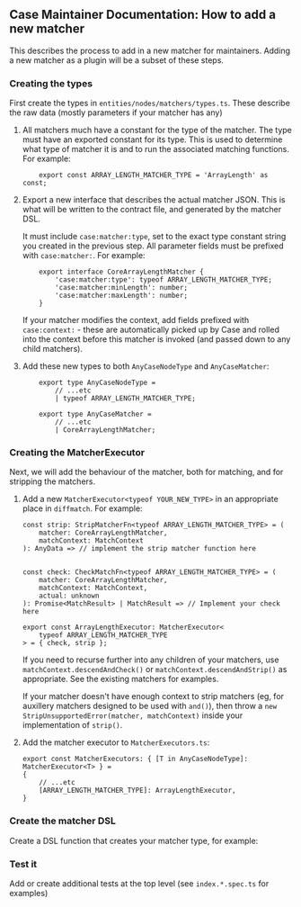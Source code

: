 ## Case Maintainer Documentation: How to add a new matcher

This describes the process to add in a new matcher for maintainers.
Adding a new matcher as a plugin will be a subset of these steps.

### Creating the types

First create the types in `entities/nodes/matchers/types.ts`. These describe
the raw data (mostly parameters if your matcher has any)

1.  All matchers much have a constant for the type of the matcher. The
    type must have an exported constant for its type. This is used to
    determine what type of matcher it is and to run the associated matching
    functions. For example:
    ```
        export const ARRAY_LENGTH_MATCHER_TYPE = 'ArrayLength' as const;
    ```
2.  Export a new interface that describes the actual matcher JSON. This is
    what will be written to the contract file, and generated by the matcher DSL.

    It must include `case:matcher:type`, set to the exact type constant string you created in the previous step.
    All parameter fields must be prefixed with `case:matcher:`. For example:

    ```
        export interface CoreArrayLengthMatcher {
            'case:matcher:type': typeof ARRAY_LENGTH_MATCHER_TYPE;
            'case:matcher:minLength': number;
            'case:matcher:maxLength': number;
        }
    ```

    If your matcher modifies the context, add fields prefixed with
    `case:context:` - these are automatically picked up by Case and rolled
    into the context before this matcher is invoked (and passed down to any child matchers).

3.  Add these new types to both `AnyCaseNodeType` and `AnyCaseMatcher`:

    ```
        export type AnyCaseNodeType =
            // ...etc
            | typeof ARRAY_LENGTH_MATCHER_TYPE;

        export type AnyCaseMatcher =
            // ...etc
            | CoreArrayLengthMatcher;
    ```

### Creating the MatcherExecutor

Next, we will add the behaviour of the matcher, both for matching, and for stripping the matchers.

1. Add a new `MatcherExecutor<typeof YOUR_NEW_TYPE>` in an appropriate place in `diffmatch`. For example:

   ```
   const strip: StripMatcherFn<typeof ARRAY_LENGTH_MATCHER_TYPE> = (
       matcher: CoreArrayLengthMatcher,
       matchContext: MatchContext
   ): AnyData => // implement the strip matcher function here


   const check: CheckMatchFn<typeof ARRAY_LENGTH_MATCHER_TYPE> = (
       matcher: CoreArrayLengthMatcher,
       matchContext: MatchContext,
       actual: unknown
   ): Promise<MatchResult> | MatchResult => // Implement your check here

   export const ArrayLengthExecutor: MatcherExecutor<
       typeof ARRAY_LENGTH_MATCHER_TYPE
   > = { check, strip };
   ```

   If you need to recurse further into any children of your matchers, use
   `matchContext.descendAndCheck()` or `matchContext.descendAndStrip()` as
   appropriate. See the existing matchers for examples.

   If your matcher doesn't have enough context to strip matchers (eg, for
   auxillery matchers designed to be used with `and()`), then throw a `new StripUnsupportedError(matcher, matchContext)` inside your implementation of `strip()`.

2. Add the matcher executor to `MatcherExecutors.ts`:
   ```
   export const MatcherExecutors: { [T in AnyCaseNodeType]: MatcherExecutor<T> } =
   {
       // ...etc
       [ARRAY_LENGTH_MATCHER_TYPE]: ArrayLengthExecutor,
   }
   ```

### Create the matcher DSL

Create a DSL function that creates your matcher type, for example:

### Test it

Add or create additional tests at the top level (see `index.*.spec.ts` for examples)
